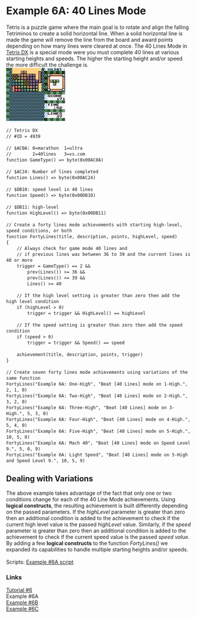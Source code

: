 # Example 6A: 40 Lines Mode
Tetris is a puzzle game where the main goal is to rotate and align the falling Tetriminos to create a solid horizontal line. When a solid horizontal line is made the game will remove the line from the board and award points depending on how many lines were cleared at once. The 40 Lines Mode in [Tetris DX](https://retroachievements.org/game/4939) is a special mode were you must complete 40 lines at various starting heights and speeds. The higher the starting height and/or speed the more difficult the challenge is.<br>
![Tetris DX screen of 40 lines mode at 5 starting height](Tetris_DX_40Lines.png)<br>
```
// Tetris DX
// #ID = 4939

// $AC0A: 0=marathon  1=ultra
//        2=40lines   3=vs.com
function GameType() => byte(0x00AC0A)

// $AC24: Number of lines completed
function Lines() => byte(0x00AC24)

// $DB10: speed level in 40 lines
function Speed() => byte(0x00DB10)

// $DB11: high-level
function HighLevel() => byte(0x00DB11)

// Create a forty lines mode achievements with starting high-level, speed conditions, or both
function FortyLines(title, description, points, highLevel, speed)
{
    // Always check for game mode 40 lines and
    // if previous lines was between 36 to 39 and the current lines is 40 or more
    trigger = GameType() == 2 && 
        prev(Lines()) >= 36 && 
        prev(Lines()) <= 39 &&
        Lines() >= 40
    
    // If the high level setting is greater than zero then add the high level condition
    if (highLevel > 0) 
        trigger = trigger && HighLevel() == highLevel        
       
    // If the speed setting is greater than zero then add the speed condition
    if (speed > 0) 
        trigger = trigger && Speed() == speed
        
    achievement(title, description, points, trigger)
}

// Create seven forty lines mode achievements using variations of the same function
FortyLines("Example 6A: One-High", "Beat [40 Lines] mode on 1-High.", 2, 1, 0)
FortyLines("Example 6A: Two-High", "Beat [40 Lines] mode on 2-High.", 3, 2, 0)
FortyLines("Example 6A: Three-High", "Beat [40 Lines] mode on 3-High.", 5, 3, 0)
FortyLines("Example 6A: Four-High", "Beat [40 Lines] mode on 4-High.", 5, 4, 0)
FortyLines("Example 6A: Five-High", "Beat [40 Lines] mode on 5-High.", 10, 5, 0)
FortyLines("Example 6A: Mach 40", "Beat [40 Lines] mode on Speed Level 9.", 5, 0, 9)
FortyLines("Example 6A: Light Speed", "Beat [40 Lines] mode on 5-High and Speed Level 9.", 10, 5, 9)
```
## Dealing with Variations
The above example takes advantage of the fact that only one or two conditions change for each of the 40 Line Mode achievements. Using **logical constructs**, the resulting achievement is built differently depending on the passed parameters.  If the *highLevel* parameter is greater than zero then an additional condition is added to the achievement to check if the current high level value is the passed *highLevel* value. Similarly, if the *speed* parameter is greater than zero then an additional condition is added to the achievement to check if the current speed value is the passed *speed value*.  By adding a few **logical constructs** to the function *FortyLines()* we expanded its capabilities to handle multiple starting heights and/or speeds.<br>
<br>
Scripts: [Example #6A script](Example_6A_Tetris_DX.rascript) <br>
### Links
[Tutorial #6](readme.md) <br>
Example #6A<br>
[Example #6B](Example_6B.md) <br>
[Example #6C](Example_6C.md) <br>